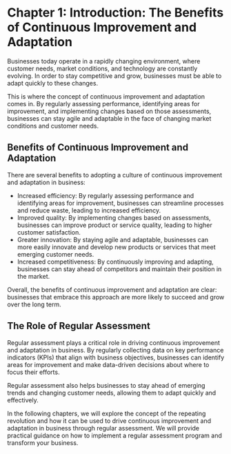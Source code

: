 Chapter 1: Introduction: The Benefits of Continuous Improvement and Adaptation
==============================================================================

Businesses today operate in a rapidly changing environment, where customer needs, market conditions, and technology are constantly evolving. In order to stay competitive and grow, businesses must be able to adapt quickly to these changes.

This is where the concept of continuous improvement and adaptation comes in. By regularly assessing performance, identifying areas for improvement, and implementing changes based on those assessments, businesses can stay agile and adaptable in the face of changing market conditions and customer needs.

Benefits of Continuous Improvement and Adaptation
-------------------------------------------------

There are several benefits to adopting a culture of continuous improvement and adaptation in business:

* Increased efficiency: By regularly assessing performance and identifying areas for improvement, businesses can streamline processes and reduce waste, leading to increased efficiency.
* Improved quality: By implementing changes based on assessments, businesses can improve product or service quality, leading to higher customer satisfaction.
* Greater innovation: By staying agile and adaptable, businesses can more easily innovate and develop new products or services that meet emerging customer needs.
* Increased competitiveness: By continuously improving and adapting, businesses can stay ahead of competitors and maintain their position in the market.

Overall, the benefits of continuous improvement and adaptation are clear: businesses that embrace this approach are more likely to succeed and grow over the long term.

The Role of Regular Assessment
------------------------------

Regular assessment plays a critical role in driving continuous improvement and adaptation in business. By regularly collecting data on key performance indicators (KPIs) that align with business objectives, businesses can identify areas for improvement and make data-driven decisions about where to focus their efforts.

Regular assessment also helps businesses to stay ahead of emerging trends and changing customer needs, allowing them to adapt quickly and effectively.

In the following chapters, we will explore the concept of the repeating revolution and how it can be used to drive continuous improvement and adaptation in business through regular assessment. We will provide practical guidance on how to implement a regular assessment program and transform your business.



